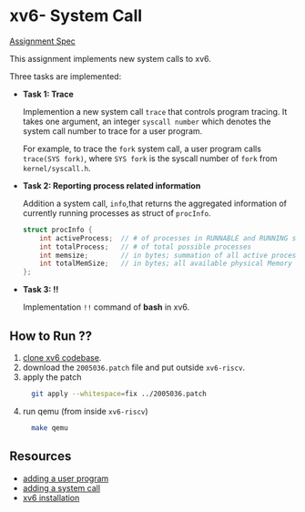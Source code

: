 # xv6- System Call
[Assignment Spec]()

This assignment implements new system calls to xv6.

Three tasks are implemented:
- **Task 1: Trace**

    Implemention a new system call `trace` that controls program tracing. It takes one argument, an
    integer `syscall number` which denotes the system call number to trace for a user program. 
    
    For example, to
    trace the `fork` system call, a user program calls `trace(SYS fork)`, where `SYS fork` is the syscall number of `fork`
    from `kernel/syscall.h`.

- **Task 2: Reporting process related information**

    Addition a system call, `info`,that returns the aggregated information of currently running processes as struct
 of `procInfo`.
    ```c
    struct procInfo {
        int activeProcess;  // # of processes in RUNNABLE and RUNNING state
        int totalProcess;   // # of total possible processes
        int memsize;        // in bytes; summation of all active process
        int totalMemSize;   // in bytes; all available physical Memory
    };
    ```

- **Task 3: !!**

    Implementation `!!` command of **bash** in xv6.

## How to Run ??

1. [clone xv6 codebase]().
2. download the `2005036.patch` file and put outside `xv6-riscv`.
3. apply the patch
    ```bash
      git apply --whitespace=fix ../2005036.patch
    ```
4. run qemu (from inside `xv6-riscv`)
    ```bash
      make qemu
    ```

## Resources

- [adding a user program]()
- [adding a system call]()
- [xv6 installation]()